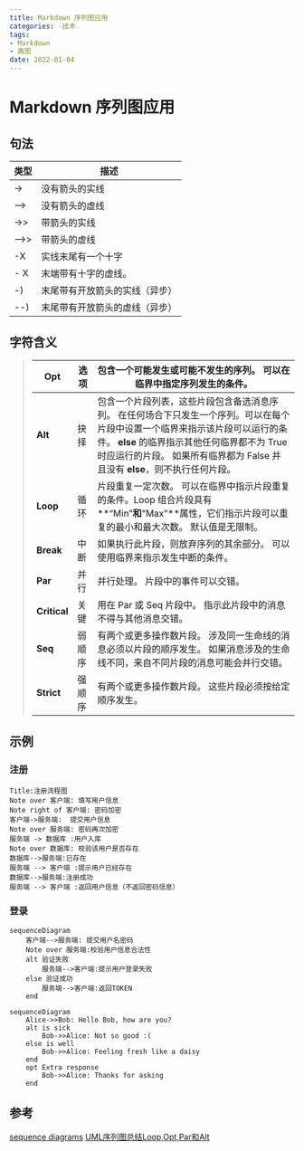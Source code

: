 ```yaml
---
title: Markdown 序列图应用
categories: -技术
tags: 
- Markdown 
- 画图 
date: 2022-01-04
---
```


# Markdown 序列图应用


## 句法

| 类型 | 描述                           |
| ---- | ------------------------------ |
| ->   | 没有箭头的实线                 |
| -->  | 没有箭头的虚线                 |
| ->>  | 带箭头的实线                   |
| -->> | 带箭头的虚线                   |
| -X   | 实线末尾有一个十字             |
| - X  | 末端带有十字的虚线。           |
| -)   | 末尾带有开放箭头的实线（异步） |
| --)  | 末尾带有开放箭头的虚线（异步） |


## 字符含义
> | **Opt**      | 选项   | 包含一个可能发生或可能不发生的序列。 可以在临界中指定序列发生的条件。 |
> | ------------ | ------ | ------------------------------------------------------------ |
> | **Alt**      | 抉择   | 包含一个片段列表，这些片段包含备选消息序列。 在任何场合下只发生一个序列。可以在每个片段中设置一个临界来指示该片段可以运行的条件。 **else** 的临界指示其他任何临界都不为 True 时应运行的片段。 如果所有临界都为 False 并且没有 **else**，则不执行任何片段。 |
> | **Loop**     | 循环   | 片段重复一定次数。 可以在临界中指示片段重复的条件。Loop 组合片段具有**“Min”**和**“Max”**属性，它们指示片段可以重复的最小和最大次数。 默认值是无限制。 |
> | **Break**    | 中断   | 如果执行此片段，则放弃序列的其余部分。 可以使用临界来指示发生中断的条件。 |
> | **Par**      | 并行   | 并行处理。 片段中的事件可以交错。                            |
> | **Critical** | 关键   | 用在 Par 或 Seq 片段中。 指示此片段中的消息不得与其他消息交错。 |
> | **Seq**      | 弱顺序 | 有两个或更多操作数片段。 涉及同一生命线的消息必须以片段的顺序发生。 如果消息涉及的生命线不同，来自不同片段的消息可能会并行交错。 |
> | **Strict**   | 强顺序 | 有两个或更多操作数片段。 这些片段必须按给定顺序发生。        |


## 示例
### 注册
```mermaid
Title:注册流程图
Note over 客户端: 填写用户信息
Note right of 客户端: 密码加密
客户端->服务端:  提交用户信息
Note over 服务端: 密码再次加密
服务端 -> 数据库 :用户入库
Note over 数据库: 校验该用户是否存在
数据库-->服务端:已存在
服务端 --> 客户端 :提示用户已经存在
数据库-->服务端:注册成功
服务端 --> 客户端 :返回用户信息（不返回密码信息）
```


### 登录

```mermaid
sequenceDiagram
    客户端-->服务端: 提交用户名密码
    Note over 服务端:校验用户信息合法性
    alt 验证失败
    	服务端-->客户端:提示用户登录失败
    else 验证成功
    	服务端-->客户端:返回TOKEN
    end
```


```mermaid
sequenceDiagram
    Alice->>Bob: Hello Bob, how are you?
    alt is sick
        Bob->>Alice: Not so good :(
    else is well
        Bob->>Alice: Feeling fresh like a daisy
    end
    opt Extra response
        Bob->>Alice: Thanks for asking
    end
```


## 参考
[sequence diagrams](https://mermaid-js.github.io/mermaid/#/sequenceDiagram)
[UML序列图总结Loop,Opt,Par和Alt](https://www.cnblogs.com/cy568searchx/p/6227238.html)